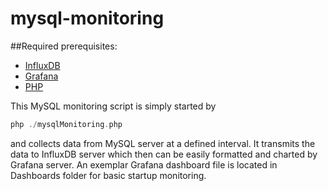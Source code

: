 # mysql-monitoring

##Required prerequisites:
* [InfluxDB](https://github.com/influxdata/influxdb)
* [Grafana](https://github.com/grafana/grafana)
* [PHP](http://php.net/)

This MySQL monitoring script is simply started by
```php
php ./mysqlMonitoring.php
```
and collects data from MySQL server at a defined interval. It transmits the data to InfluxDB server which then can be easily formatted and charted by Grafana server. An exemplar Grafana dashboard file is located in Dashboards folder for basic startup monitoring.